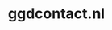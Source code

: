 ---
layout: post
title:  "ggdcontact.nl"
internal_url:  "/dutchgov/ggdcontact.nl.html"
categories: dutchgov
---